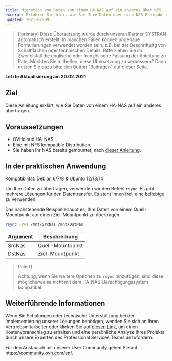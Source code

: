 ```yaml
---
title: Migration von Daten von einem HA-NAS auf ein anderes über NFS
excerpt: Erfahren Sie hier, wie Sie Ihre Daten über eine NFS-Freigabe von einem HA-NAS auf ein anderes migrieren.
updated: 2021-02-09
---
```


> [!primary]
> Diese Übersetzung wurde durch unseren Partner SYSTRAN automatisch erstellt. In manchen Fällen können ungenaue Formulierungen verwendet worden sein, z.B. bei der Beschriftung von Schaltflächen oder technischen Details. Bitte ziehen Sie im Zweifelsfall die englische oder französische Fassung der Anleitung zu Rate. Möchten Sie mithelfen, diese Übersetzung zu verbessern? Dann nutzen Sie dazu bitte den Button "Beitragen" auf dieser Seite.
>

**Letzte Aktualisierung am 20.02.2021**

## Ziel

Diese Anleitung erklärt, wie Sie Daten von einem HA-NAS auf ein anderes übertragen.

## Voraussetzungen

- OVHcloud HA-NAS.
- Eine mit NFS kompatible Distribution.
- Sie haben Ihr NAS bereits gemountet, nach [dieser Anleitung](/pages/cloud/storage/file_storage/nas_nfs).

## In der praktischen Anwendung

Kompatibilität: Debian 6/7/8 & Ubuntu 12/13/14

Um Ihre Daten zu übertragen, verwenden wir den Befehl `rsync`. Es gibt mehrere Lösungen für den Datentransfer. Es steht Ihnen frei, eine beliebige zu verwenden.

Das nachstehende Beispiel erlaubt es, Ihre Daten von einem Quell-Mountpunkt auf einen Ziel-Mountpunkt zu übertragen.

```sh
rsync -Pva /mnt/SrcNas /mnt/DstNas
```

|Argument|Beschreibung|
|---|---|
|SrcNas|Quell-Mountpunkt|
|DstNas|Ziel-Mountpunkt|

> [!alert]
>
> Achtung, wenn Sie weitere Optionen zu `rsync` hinzufügen, sind diese möglicherweise nicht mit dem HA-NAS-Berechtigungssystem kompatibel.
>

## Weiterführende Informationen

Wenn Sie Schulungen oder technische Unterstützung bei der Implementierung unserer Lösungen benötigen, wenden Sie sich an Ihren Vertriebsmitarbeiter oder klicken Sie auf [diesen Link](https://www.ovhcloud.com/de/professional-services/), um einen Kostenvoranschlag zu erhalten und eine persönliche Analyse Ihres Projekts durch unsere Experten des Professional Services Teams anzufordern.

Für den Austausch mit unserer User Community gehen Sie auf <https://community.ovh.com/en/>.
